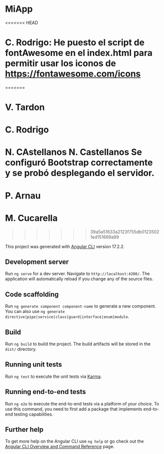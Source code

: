 # MiApp
<<<<<<< HEAD
# C. Rodrigo: He puesto el script de fontAwesome en el index.html para permitir usar los iconos de https://fontawesome.com/icons 
=======
# V. Tardon
# C. Rodrigo
# N. CAstellanos N. Castellanos Se configuró Bootstrap correctamente y se probó desplegando el servidor.
# P. Arnau
# M. Cucarella
>>>>>>> 39a5a51633a2123f755db01235021ed151669a99

This project was generated with [Angular CLI](https://github.com/angular/angular-cli) version 17.2.2.

## Development server

Run `ng serve` for a dev server. Navigate to `http://localhost:4200/`. The application will automatically reload if you change any of the source files.

## Code scaffolding

Run `ng generate component component-name` to generate a new component. You can also use `ng generate directive|pipe|service|class|guard|interface|enum|module`.

## Build

Run `ng build` to build the project. The build artifacts will be stored in the `dist/` directory.

## Running unit tests

Run `ng test` to execute the unit tests via [Karma](https://karma-runner.github.io).

## Running end-to-end tests

Run `ng e2e` to execute the end-to-end tests via a platform of your choice. To use this command, you need to first add a package that implements end-to-end testing capabilities.

## Further help

To get more help on the Angular CLI use `ng help` or go check out the [Angular CLI Overview and Command Reference](https://angular.io/cli) page.
